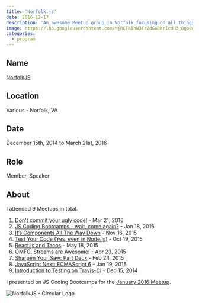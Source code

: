 ```yaml
---
title: 'Norfolk.js'
date: 2016-12-17
description: 'An awesome Meetup group in Norfolk focusing on all things JS!'
image: https://lh3.googleusercontent.com/MjRCFKIhN3Tr2dGGDKrIcdH3_8go0ravcikg0gISzM0psO7WukTEfhZBIPk1lM-wAYQx8jZLml_swwbE4SyA4DtKhdZ04nxbz_QVol0Ok2PhJQCFPQIq8WS76gFulRFV44kAxcscv6gfotLuTwf-XukUAtJV7ArJ9-kVSCy3EB5IgljbkC2f-PSg3YhD00oyJ1IB6iwaLC-XpOMTJAV7cX-8rGi0PfpGAaapoEmWmqe4SJnfOLRpT66o8NddjZ1qvdQsQHo4v3kcqH0Lu4PINARSUuiX0sDGF_sFScvbgcAXTkk63AVU4cUuiTuLjdcX9HiCgj111yWtJrBWXmsaPhIDXfj71-nhA9XbH602JfxrIm9eRoJjvz_IbfLHtSKvHg_8ZOSwoYGwpq-ULjI39BSaVV7PsRPWCg820M7YE3bIRgibjnUKUn4vY0isCVTpKrQQONpSY5d9LBjy3P--JaC7Kr4YD2oGJ4MIc2kQzUJ2cMOWkKzPXCQsA0IRjKrWH4DNNWz2LrXRFEPrkd-4WLlfj-8HvMjlVMjFv_NL7Dy2Yb9pOxkh7Mr96r-9B3vmUFIH_usIzzJseKD42ic3J2-vdXCfDT6Hh-8cG6Nvm9bEeUUq1CLQe7BKRsMs5r_j=w1459-h969-no
categories:
  - program
---
```


## Name

[NorfolkJS](https://www.meetup.com/NorfolkJS 'NorfolkJS')

## Location

Various - Norfolk, VA

## Date

December 15th, 2014 to March 21st, 2016

## Role

Member, Speaker

## About

I attended 9 Meetups in total.

1.  [Don't commit your ugly code!](https://www.meetup.com/NorfolkJS/events/229326804/) - Mar 21, 2016
2.  [JS Coding Bootcamps - wait, come again?](https://www.meetup.com/NorfolkJS/events/227490794/) - Jan 18, 2016
3.  [It’s Components All The Way Down](https://www.meetup.com/NorfolkJS/events/226152804/) - Nov 16, 2015
4.  [Test Your Code (Yes, even in Node.js)](https://www.meetup.com/NorfolkJS/events/225329829/) - Oct 19, 2015
5.  [React.js and Tacos](https://www.meetup.com/NorfolkJS/events/222358449/) - May 18, 2015
6.  [OMFG, Streams are Awesome!](https://www.meetup.com/NorfolkJS/events/221239139/) - Apr 23, 2015
7.  [Sharpen Your Saw: Part Deux](https://www.meetup.com/NorfolkJS/events/219185162/) - Feb 24, 2015
8.  [JavaScript Next: ECMAScript 6](https://www.meetup.com/NorfolkJS/events/219184709/) - Jan 19, 2015
9.  [Introduction to Testing on Travis-CI](https://www.meetup.com/NorfolkJS/events/213364882/) - Dec 15, 2014

I presented on JS Coding Bootcamps for the [January 2016 Meetup](meetup.com/NorfolkJS/events/227490794).

![NorfolkJS - Circular Logo](https://lh3.googleusercontent.com/S5loULYpBz_eJzSGK3J24G8O8c1EaNLO14wrhJYqtdxGvimT-bQ_fgIvQMJapetbKbDSfK9mlFPbXtfrbk9aBhi31ilEKvCS_QQAid2ytpShhBGJmdvonvttUzhjt__f0A1DCv8wHTEgLuIGF9xNuXPHkNdb7fyMSzVzYJ1W0U9tb7BjVvChvW2pvLVhSzyW0ZZFI1MaS-rUZMsH9r91zyOhjpPF0Bm251F2ztm3NYT2mRFNRINUMtnTPZBdzN15BIlZ4fY-J3ITbGhTMr6IZb14abR3FVJkUsYz2puiAN3ERDMRK1uWSVffL65dNls-m_GsPhjwwLuo4zkmp_C44b3yiI2C0PVONPEmVOyqB3Eq-GW93KALmkEWksyPn5tJPYKsfHDVn5DEnCBdDWqvbMF9X2H1x8QQRC4VrCny_BVC-WKrC20gAm2LsisM4d8dvAjSzYSAP73wgbfsA7c3x0lky0VeUtvQEYZIUyo5CnW_7FIKkhd7HiAzBM23yiFlySqp_8BCTHPAqMY2kSkZtk3XWI3DYjEBA0D0ezUg61cMMe4XJNPJBaYgKOIcqg_Twk9VDxe0Tttut-DRk0pGkGgygE1IUsdTtVdQxzlLhGd3rjWM6kZzVcgcYg2afUML=s512-no)
